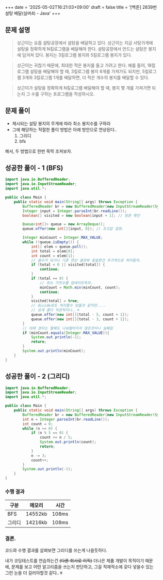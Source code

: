 +++
date = '2025-05-02T16:21:03+09:00'
draft = false
title = '[백준] 2839번 설탕 배달(실버4) - Java'
+++

## 문제 설명
> 상근이는 요즘 설탕공장에서 설탕을 배달하고 있다. 상근이는 지금 사탕가게에 설탕을 정확하게 N킬로그램을 배달해야 한다. 설탕공장에서 만드는 설탕은 봉지에 담겨져 있다. 봉지는 3킬로그램 봉지와 5킬로그램 봉지가 있다.

> 상근이는 귀찮기 때문에, 최대한 적은 봉지를 들고 가려고 한다. 예를 들어, 18킬로그램 설탕을 배달해야 할 때, 3킬로그램 봉지 6개를 가져가도 되지만, 5킬로그램 3개와 3킬로그램 1개를 배달하면, 더 적은 개수의 봉지를 배달할 수 있다.

> 상근이가 설탕을 정확하게 N킬로그램 배달해야 할 때, 봉지 몇 개를 가져가면 되는지 그 수를 구하는 프로그램을 작성하시오.

## 문제 풀이
- 제시되는 설탕 봉지의 무게에 따라 최소 봉지수를 구하라
- 그에 해당하는 적절한 풀이 방법은 아래 방안으로 연상된다..
    1. 그리디
    2. bfs

해서, 두 방법으로 한번 뚝딱 조져보자.

## 성공한 풀이 - 1 (BFS)
```java
import java.io.BufferedReader;
import java.io.InputStreamReader;
import java.util.*;

public class Main {
    public static void main(String[] args) throws Exception {
        BufferedReader br = new BufferedReader(new InputStreamReader(System.in));
        Integer input = Integer.parseInt(br.readLine());
        boolean[] visited = new boolean[input + 1]; // 방문 확인

        Queue<int[]> queue = new ArrayDeque();
        queue.offer(new int[]{input, 0}); // 초깃값 설정.

        Integer minCount = Integer.MAX_VALUE;
        while (!queue.isEmpty()) {
            int[] elem = queue.poll();
            int total = elem[0];
            int count = elem[1];
            // 음수가 되거나 기존 연산 결과와 동일한건 추가적으로 하지말자.
            if (total < 0 || visited[total]) {
                continue;
            }
            if (total == 0) {
                // 최소 가짓수를 업데이트하자.
                minCount = Math.min(minCount, count);
                continue;
            }
            visited[total] = true;
            // divide로도 처리할수 있을것 같지만....
            // 요게 좀더 직관적이니..ㅎ
            queue.offer(new int[]{total - 5, count + 1});
            queue.offer(new int[]{total - 3, count + 1});
        }
        // 아래 경우는 뭘해도 나눠떨어지지 않은것이니 실패임
        if (minCount.equals(Integer.MAX_VALUE)){
            System.out.println(-1);
            return;
        }
        System.out.println(minCount);
    }
}
```

## 성공한 풀이 - 2 (그리디)
```java
import java.io.BufferedReader;
import java.io.InputStreamReader;
import java.util.*;

public class Main {
    public static void main(String[] args) throws Exception {
        BufferedReader br = new BufferedReader(new InputStreamReader(System.in));
        int n = Integer.parseInt(br.readLine());
        int count = 0;
        while (n >= 0) {
            if (n % 5 == 0) {
                count += n / 5;
                System.out.println(count);
                return;
            }
            n -= 3;
            count++;
        }
        System.out.println(-1);
    }
}
```
### 수행 결과
|구분|메모리|시간|
|--|--|--|
|BFS|14552kb|108ms|
|그리디|14216kb|108ms|


### 결론.
코드와 수행 결과를 살펴보면 그리디를 쓰는게 나을듯하다.

내가 코딩테스트를 연습하는건 ~~(다른 회사로 이직)~~ 더나은 제품 개발이 목적이기 때문에, 문제를 보고 어떤 알고리즘을 쓰는지 판단하고, 그걸 적재적소에 갖다 넣을수 있는 그런 눈을 더 길러야할것 같다..ㅎ
